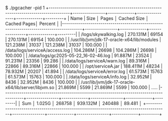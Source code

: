 $ ./pgcacher -pid 1
+----------------------------------------------------------------------------------------+----------------+-------------+----------------+-------------+---------+
| Name                                                                                   | Size           │ Pages       │ Cached Size    │ Cached Pages│ Percent │
|----------------------------------------------------------------------------------------+----------------+-------------+----------------+-------------+---------|
| /logs/skywalking.log                                               | 270.131M       | 69154       | 270.131M       | 69154       | 100.000 |
| /usr/lib/jvm/jdk-17-oracle-x64/lib/modules                                             | 121.238M       | 31037       | 121.238M       | 31037       | 100.000 |
| /data/logs/serviceA/access.log                                                         | 104.286M       | 26698       | 104.286M       | 26698       | 100.000 |
| /data/logs/gc2025-05-22_16-02-46.log                                                   | 91.887M        | 23524       | 91.231M        | 23356       | 99.286  |
| /data/logs/serviceA/warn.log                                                           | 89.316M        | 22866       | 89.316M        | 22866       | 100.000 |
| /opt/serviceA.jar                                                                      | 188.411M       | 48234       | 78.932M        | 20207       | 41.894  |
| /data/logs/serviceA/error.log                                                          | 61.573M        | 15763       | 61.573M        | 15763       | 100.000 |
| /data/logs/serviceA/info.log                                                           | 32.952M        | 8436        | 32.952M        | 8436        | 100.000 |
| /usr/lib/jvm/jdk-17-oracle-x64/lib/server/libjvm.so                                    | 21.869M        | 5599        | 21.869M        | 5599        | 100.000 |
.....
|----------------------------------------------------------------------------------------+----------------+-------------+----------------+-------------+---------|
│ Sum                                                                                    │ 1.025G         │ 268758      │ 939.132M       │ 240488      │ 89.481  │
+----------------------------------------------------------------------------------------+----------------+-------------+----------------+-------------+---------+
